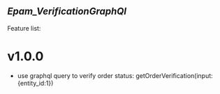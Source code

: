 ## _Epam_VerificationGraphQl_

Feature list:

# v1.0.0

- use graphql query to verify order status: getOrderVerification(input:{entity_id:1})
